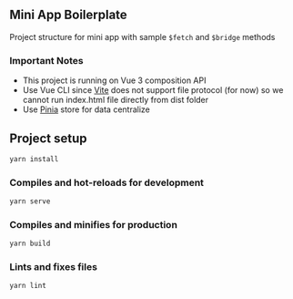 ## Mini App Boilerplate

Project structure for mini app with sample `$fetch` and `$bridge` methods

### Important Notes

- This project is running on Vue 3 composition API
- Use Vue CLI since [Vite](https://vitejs.dev/guide/) does not support file protocol (for now) so we cannot run index.html file directly from dist folder
- Use [Pinia](https://pinia.vuejs.org/introduction.html) store for data centralize

## Project setup

```bash
yarn install
```

### Compiles and hot-reloads for development

```bash
yarn serve
```

### Compiles and minifies for production

```bash
yarn build
```

### Lints and fixes files

```bash
yarn lint
```
